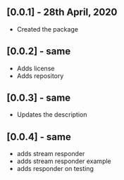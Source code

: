 ## [0.0.1] - 28th April, 2020

* Created the package

## [0.0.2] - same

* Adds license
* Adds repository

## [0.0.3] - same

* Updates the description

## [0.0.4] - same

* adds stream responder
* adds stream responder example 
* adds responder on testing